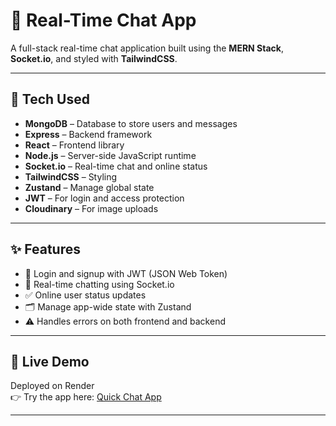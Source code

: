 # 💬 Real-Time Chat App

A full-stack real-time chat application built using the **MERN Stack**, **Socket.io**, and styled with **TailwindCSS**.

---

## 🔧 Tech Used

- **MongoDB** – Database to store users and messages  
- **Express** – Backend framework  
- **React** – Frontend library  
- **Node.js** – Server-side JavaScript runtime  
- **Socket.io** – Real-time chat and online status  
- **TailwindCSS** – Styling  
- **Zustand** – Manage global state  
- **JWT** – For login and access protection  
- **Cloudinary** – For image uploads

---

## ✨ Features

- 🔐 Login and signup with JWT (JSON Web Token)  
- 💬 Real-time chatting using Socket.io  
- ✅ Online user status updates  
- 🗂️ Manage app-wide state with Zustand  
- ⚠️ Handles errors on both frontend and backend  

---

## 🔗 Live Demo

Deployed on Render  
👉 Try the app here: [Quick Chat App](https://quick-chat-app-m9xf.onrender.com/)

---
